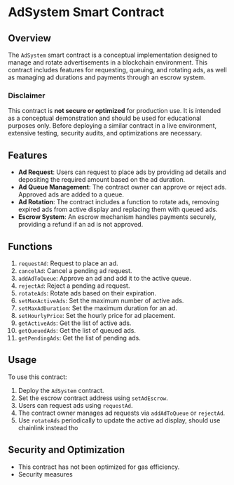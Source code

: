 # AdSystem Smart Contract

## Overview
The `AdSystem` smart contract is a conceptual implementation designed to manage and rotate advertisements in a blockchain environment. This contract includes features for requesting, queuing, and rotating ads, as well as managing ad durations and payments through an escrow system.

### Disclaimer
This contract is **not secure or optimized** for production use. It is intended as a conceptual demonstration and should be used for educational purposes only. Before deploying a similar contract in a live environment, extensive testing, security audits, and optimizations are necessary.

## Features
- **Ad Request**: Users can request to place ads by providing ad details and depositing the required amount based on the ad duration.
- **Ad Queue Management**: The contract owner can approve or reject ads. Approved ads are added to a queue.
- **Ad Rotation**: The contract includes a function to rotate ads, removing expired ads from active display and replacing them with queued ads.
- **Escrow System**: An escrow mechanism handles payments securely, providing a refund if an ad is not approved.

## Functions
1. `requestAd`: Request to place an ad.
2. `cancelAd`: Cancel a pending ad request.
3. `addAdToQueue`: Approve an ad and add it to the active queue.
4. `rejectAd`: Reject a pending ad request.
5. `rotateAds`: Rotate ads based on their expiration.
6. `setMaxActiveAds`: Set the maximum number of active ads.
7. `setMaxAdDuration`: Set the maximum duration for an ad.
8. `setHourlyPrice`: Set the hourly price for ad placement.
9. `getActiveAds`: Get the list of active ads.
10. `getQueuedAds`: Get the list of queued ads.
11. `getPendingAds`: Get the list of pending ads.

## Usage
To use this contract:
1. Deploy the `AdSystem` contract.
2. Set the escrow contract address using `setAdEscrow`.
3. Users can request ads using `requestAd`.
4. The contract owner manages ad requests via `addAdToQueue` or `rejectAd`.
5. Use `rotateAds` periodically to update the active ad display, should use chainlink instead tho

## Security and Optimization
- This contract has not been optimized for gas efficiency.
- Security measures